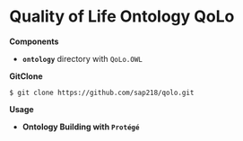 # Quality of Life Ontology QoLo

**Components**
* **`ontology`** directory with `QoLo.OWL`

**GitClone**

```
$ git clone https://github.com/sap218/qolo.git
```

**Usage**

* **Ontology Building with `Protégé`**
